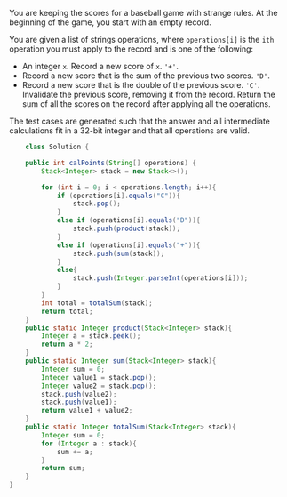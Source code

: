 You are keeping the scores for a baseball game with strange rules. At the beginning of the game, you start with an empty record.

You are given a list of strings operations, where `operations[i]` is the `ith` operation you must apply to the record and is one of the following:

- An integer `x`.
  Record a new score of `x`.
  `'+'`.
- Record a new score that is the sum of the previous two scores.
  `'D'`.
- Record a new score that is the double of the previous score.
  `'C'`.
  Invalidate the previous score, removing it from the record.
  Return the sum of all the scores on the record after applying all the operations.

The test cases are generated such that the answer and all intermediate calculations fit in a 32-bit integer and that all operations are valid.

```java
    class Solution {

    public int calPoints(String[] operations) {
        Stack<Integer> stack = new Stack<>();

        for (int i = 0; i < operations.length; i++){
            if (operations[i].equals("C")){
                stack.pop();
            }
            else if (operations[i].equals("D")){
                stack.push(product(stack));
            }
            else if (operations[i].equals("+")){
                stack.push(sum(stack));
            }
            else{
                stack.push(Integer.parseInt(operations[i]));
            }
        }
        int total = totalSum(stack);
        return total;
    }
    public static Integer product(Stack<Integer> stack){
        Integer a = stack.peek();
        return a * 2;
    }
    public static Integer sum(Stack<Integer> stack){
        Integer sum = 0;
        Integer value1 = stack.pop();
        Integer value2 = stack.pop();
        stack.push(value2);
        stack.push(value1);
        return value1 + value2;
    }
    public static Integer totalSum(Stack<Integer> stack){
        Integer sum = 0;
        for (Integer a : stack){
            sum += a;
        }
        return sum;
    }
}
```
